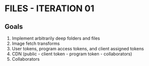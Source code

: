# FILES - ITERATION 01

## Goals

1. Implement arbitrarily deep folders and files
2. Image fetch transforms
3. User tokens, program access tokens, and client assigned tokens
4. CDN (public - client token - program token - collaborators)
5. Collaborators
